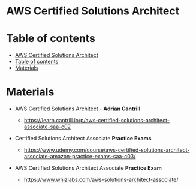 
# AWS Certified Solutions Architect


# Table of contents

<!-- TOC -->

- [AWS Certified Solutions Architect](#aws-certified-solutions-architect)
- [Table of contents](#table-of-contents)
- [Materials](#materials)

<!-- /TOC -->


# Materials

- AWS Certified Solutions Architect - **Adrian Cantrill**
    - https://learn.cantrill.io/p/aws-certified-solutions-architect-associate-saa-c02

- Certified Solutions Architect Associate **Practice Exams**
    - https://www.udemy.com/course/aws-certified-solutions-architect-associate-amazon-practice-exams-saa-c03/

- AWS Certified Solutions Architect Associate **Practice Exam**
    - https://www.whizlabs.com/aws-solutions-architect-associate/